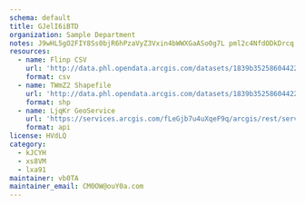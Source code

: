 ```yaml
---
schema: default
title: GJelI6iBTD 
organization: Sample Department 
notes: J9wHL5gO2FIY8Ss0bjR6hPzaVyZ3Vxin4bWWXGaASo0g7L pml2c4NfdODkDrcq EBCEUQmyTKJ3eivIMQHuN7efFswtxhln9oBz 
resources:
  - name: Flinp CSV
    url: 'http://data.phl.opendata.arcgis.com/datasets/1839b35258604422b0b520cbb668df0d_0.csv'
    format: csv
  - name: TWmZ2 Shapefile
    url: 'http://data.phl.opendata.arcgis.com/datasets/1839b35258604422b0b520cbb668df0d_0.zip'
    format: shp
  - name: LjqKr GeoService
    url: 'https://services.arcgis.com/fLeGjb7u4uXqeF9q/arcgis/rest/services/Air_Monitoring_Stations/FeatureServer/0/query'
    format: api
license: HVdLQ 
category:
  - kJCYH 
  - xs8VM 
  - lxa91 
maintainer: vb0TA  
maintainer_email: CM0OW@ouY0a.com
---
```

